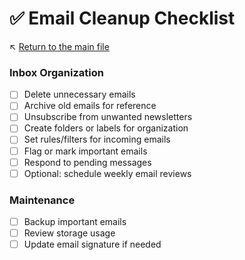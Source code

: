 # ✅ Email Cleanup Checklist

↖️ [Return to the main file](../README.md)

### Inbox Organization

- [ ] Delete unnecessary emails
- [ ] Archive old emails for reference
- [ ] Unsubscribe from unwanted newsletters
- [ ] Create folders or labels for organization
- [ ] Set rules/filters for incoming emails
- [ ] Flag or mark important emails
- [ ] Respond to pending messages
- [ ] Optional: schedule weekly email reviews

### Maintenance

- [ ] Backup important emails
- [ ] Review storage usage
- [ ] Update email signature if needed
